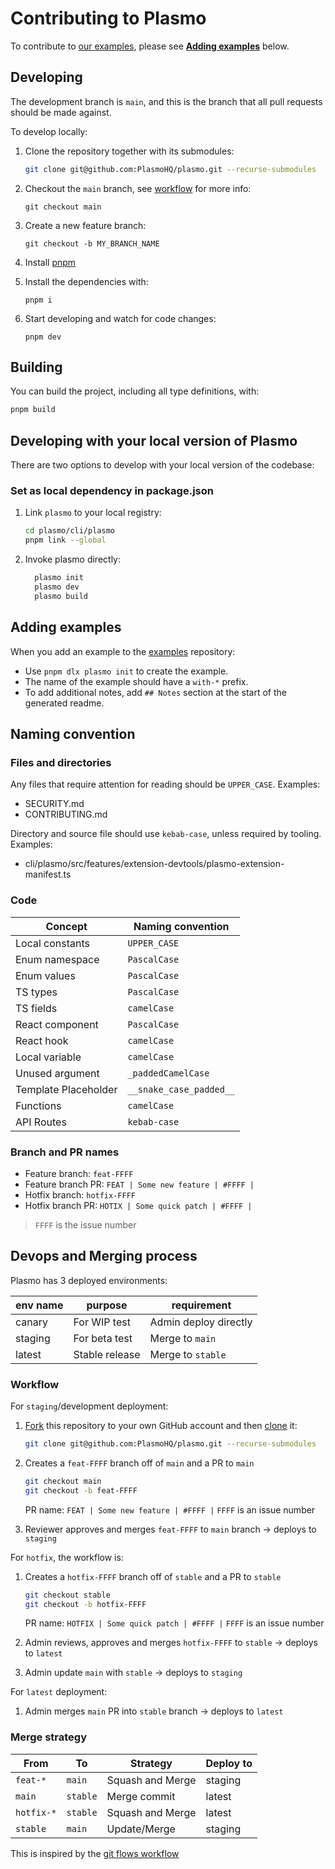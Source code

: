 # Contributing to Plasmo

To contribute to [our examples](https://github.com/PlasmoHQ/examples/), please see **[Adding examples](#adding-examples)** below.

## Developing

The development branch is `main`, and this is the branch that all pull
requests should be made against.

To develop locally:

1. Clone the repository together with its submodules:

   ```bash
   git clone git@github.com:PlasmoHQ/plasmo.git --recurse-submodules
   ```

1. Checkout the `main` branch, see [workflow](#workflow) for more info:

   ```
   git checkout main
   ```

1. Create a new feature branch:

   ```
   git checkout -b MY_BRANCH_NAME
   ```

1. Install [pnpm](https://pnpm.io/)
1. Install the dependencies with:

   ```
   pnpm i
   ```

1. Start developing and watch for code changes:

   ```
   pnpm dev
   ```

## Building

You can build the project, including all type definitions, with:

```bash
pnpm build
```

## Developing with your local version of Plasmo

There are two options to develop with your local version of the codebase:

### Set as local dependency in package.json

1. Link `plasmo` to your local registry:

   ```sh
   cd plasmo/cli/plasmo
   pnpm link --global
   ```

2. Invoke plasmo directly:

   ```sh
     plasmo init
     plasmo dev
     plasmo build
   ```

## Adding examples

When you add an example to the [examples](examples) repository:

- Use `pnpm dlx plasmo init` to create the example.
- The name of the example should have a `with-*` prefix.
- To add additional notes, add `## Notes` section at the start of the generated readme.

## Naming convention

### Files and directories

Any files that require attention for reading should be `UPPER_CASE`. Examples:

- SECURITY.md
- CONTRIBUTING.md

Directory and source file should use `kebab-case`, unless required by tooling. Examples:

- cli/plasmo/src/features/extension-devtools/plasmo-extension-manifest.ts

### Code

| Concept              | Naming convention       |
| -------------------- | ----------------------- |
| Local constants      | `UPPER_CASE`            |
| Enum namespace       | `PascalCase`            |
| Enum values          | `PascalCase`            |
| TS types             | `PascalCase`            |
| TS fields            | `camelCase`             |
| React component      | `PascalCase`            |
| React hook           | `camelCase`             |
| Local variable       | `camelCase`             |
| Unused argument      | `_paddedCamelCase`      |
| Template Placeholder | `__snake_case_padded__` |
| Functions            | `camelCase`             |
| API Routes           | `kebab-case`            |

### Branch and PR names

- Feature branch: `feat-FFFF`
- Feature branch PR: `FEAT | Some new feature | #FFFF |`
- Hotfix branch: `hotfix-FFFF`
- Hotfix branch PR: `HOTIX | Some quick patch | #FFFF |`

> `FFFF` is the issue number

## Devops and Merging process

Plasmo has 3 deployed environments:

| env name | purpose        | requirement           |
| -------- | -------------- | --------------------- |
| canary   | For WIP test   | Admin deploy directly |
| staging  | For beta test  | Merge to `main`       |
| latest   | Stable release | Merge to `stable`     |

### Workflow

For `staging`/development deployment:

1. [Fork](https://help.github.com/articles/fork-a-repo/) this repository to your own GitHub account and then [clone](https://help.github.com/articles/cloning-a-repository/) it:

   ```bash
   git clone git@github.com:PlasmoHQ/plasmo.git --recurse-submodules
   ```

1. Creates a `feat-FFFF` branch off of `main` and a PR to `main`

   ```sh
   git checkout main
   git checkout -b feat-FFFF
   ```

   PR name: `FEAT | Some new feature | #FFFF |`
   `FFFF` is an issue number

1. Reviewer approves and merges `feat-FFFF` to `main` branch -> deploys to `staging`

For `hotfix`, the workflow is:

1. Creates a `hotfix-FFFF` branch off of `stable` and a PR to `stable`

   ```sh
   git checkout stable
   git checkout -b hotfix-FFFF
   ```

   PR name: `HOTFIX | Some quick patch | #FFFF |`
   `FFFF` is an issue number

1. Admin reviews, approves and merges `hotfix-FFFF` to `stable` -> deploys to `latest`
1. Admin update `main` with `stable` -> deploys to `staging`

For `latest` deployment:

1. Admin merges `main` PR into `stable` branch -> deploys to `latest`

### Merge strategy

| From       | To       | Strategy         | Deploy to |
| ---------- | -------- | ---------------- | --------- |
| `feat-*`   | `main`   | Squash and Merge | staging   |
| `main`     | `stable` | Merge commit     | latest    |
| `hotfix-*` | `stable` | Squash and Merge | latest    |
| `stable`   | `main`   | Update/Merge     | staging   |

This is inspired by the [git flows workflow](https://www.atlassian.com/git/tutorials/comparing-workflows/gitflow-workflow)
